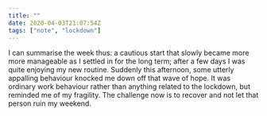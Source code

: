 ```yaml
---
title: ""
date: 2020-04-03T21:07:54Z
tags: ["note", "lockdown"]
---
```


I can summarise the week thus: a cautious start that slowly became more more manageable as I settled in for the long term; after a few days I was quite enjoying my new routine. Suddenly this afternoon, some utterly appalling behaviour knocked me down off that wave of hope. It was ordinary work behaviour rather than anything related to the lockdown, but reminded me of my fragility. The challenge now is to recover and not let that person ruin my weekend.
